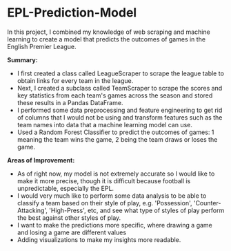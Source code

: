 # EPL-Prediction-Model

In this project, I combined my knowledge of web scraping and machine learning to create a model that predicts the outcomes of games in the English Premier League.

**Summary:**
- I first created a class called LeagueScraper to scrape the league table to obtain links for every team in the league.
- Next, I created a subclass called TeamScraper to scrape the scores and key statistics from each team's games across the season and stored these results in a Pandas DataFrame.
- I performed some data preprocessing and feature engineering to get rid of columns that I would not be using and transform features such as the team names into data that a machine learning model can use.
- Used a Random Forest Classifier to predict the outcomes of games: 1 meaning the team wins the game, 2 being the team draws or loses the game.


**Areas of Improvement:**
- As of right now, my model is not extremely accurate so I would like to make it more precise, though it is difficult because football is unpredictable, especially the EPL.
- I would very much like to perform some data analysis to be able to classify a team based on their style of play, e.g. 'Possession', 'Counter-Attacking', 'High-Press', etc, and see what type of styles of play perform the best against other styles of play.
- I want to make the predictions more specific, where drawing a game and losing a game are different values
- Adding visualizations to make my insights more readable.


